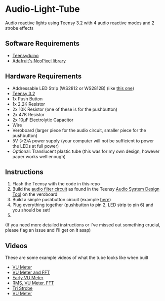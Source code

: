 # Audio-Light-Tube
Audio reactive lights using Teensy 3.2 with 4 audio reactive modes and 2 strobe effects

## Software Requirements

* [Teensyduino](https://www.pjrc.com/teensy/td_download.html)
* [Adafruit's NeoPixel library](https://github.com/adafruit/Adafruit_NeoPixel)

## Hardware Requirements

* Addressable LED Strip (WS2812 or WS2812B) (like [this one](http://www.banggood.com/5M-WS2812B-5050-RGB-Waterproof-IP67-150-LED-Strip-Light-Dream-Color-Changing-Individual-Addressable-DC-5V-p-998626.html))
* [Teensy 3.2](https://www.pjrc.com/store/teensy32.html)
* 1x Push Button
* 1x 2.2K Resistor
* 2x 10K Resistor (one of these is for the pushbutton)
* 2x 47K Resistor
* 2x 10µF Electrolytic Capacitor
* Wire
* Veroboard (larger piece for the audio circuit, smaller piece for the pushbutton)
* 5V (>2)A power supply (your computer will not be sufficient to power the LEDs at full power)
* Optional: Translucent plastic tube (this was for my own design, however paper works well enough)

## Instructions

1. Flash the Teensy with the code in this repo
2. Build the [audio filter circuit](http://www.pjrc.com/teensy/gui/img/adccircuit.png) as found in the Teensy [Audio System Design Tool](http://www.pjrc.com/teensy/gui/?info=AudioInputAnalog) on the veroboard
3. Build a simple pushbutton circuit (example [here](https://www.arduino.cc/en/Tutorial/Button))
4. Plug everything together (pushbutton to pin 2, LED strip to pin 6) and you should be set!
5. 
(If you need more detailed instructions or I've missed out something crucial, please flag an issue and I'll get on it asap)

## Videos

These are some example videos of what the tube looks like when built

* [VU Meter](https://www.instagram.com/p/BDy3RBps9bD/)
* [VU Meter and FFT](https://www.instagram.com/p/BBLUfYAs9ZM/)
* [Early VU Meter](https://www.instagram.com/p/BBDU6mtM9UL/)
* [RMS, VU Meter, FFT](https://www.instagram.com/p/BBDl6d-s9XM/)
* [Tri Strobe](https://www.instagram.com/p/BBERNn-M9RZ/)
* [VU Meter](https://www.instagram.com/p/BBFpUmjs9Re/)
